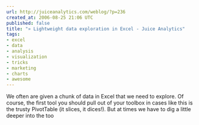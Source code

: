 ```yaml
---
url: http://juiceanalytics.com/weblog/?p=236
created_at: 2006-08-25 21:06 UTC
published: false
title: "» Lightweight data exploration in Excel - Juice Analytics"
tags:
- excel
- data
- analysis
- visualization
- tricks
- marketing
- charts
- awesome
---
```


We often are given a chunk of data in Excel that we need to explore. Of course, the first tool you should pull out of your toolbox in cases like this is the trusty PivotTable (it slices, it dices!). But at times we have to dig a little deeper into the too
